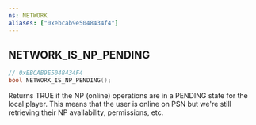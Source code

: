 ```yaml
---
ns: NETWORK
aliases: ["0xebcab9e5048434f4"]
---
```

## NETWORK_IS_NP_PENDING

```c
// 0xEBCAB9E5048434F4
bool NETWORK_IS_NP_PENDING();
```

Returns TRUE if the NP (online) operations are in a PENDING state for the local player. This means that the user is online on PSN but we're still retrieving their NP availability, permissions, etc.

